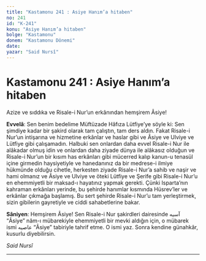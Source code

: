 ```yaml
---
title: "Kastamonu 241 : Asiye Hanım’a hitaben"
no: 241
id: "K-241"
konu: "Asiye Hanım’a hitaben"
bolge: "Kastamonu"
donem: "Kastamonu Dönemi"
date: 
yazar: "Said Nursî"
---
```


# Kastamonu 241 : Asiye Hanım’a hitaben

Azize ve sıddıka ve Risale-i Nur’un erkânından hemşirem Âsiye!

**Evvelâ**: Sen benim bedelime Müftüzade Hâfıza Lütfiye’ye söyle ki: Sen şimdiye kadar bir şakird olarak tam çalıştın, tam ders aldın. Fakat Risale-i Nur’un intişarına ve hizmetine erkânlar ve haslar gibi ve Âsiye ve Ulviye ve Lütfiye gibi çalışamadın. Halbuki sen onlardan daha evvel Risale-i Nur ile alâkadar olmuş idin ve onlardan daha ziyade dünya ile alâkasız olduğun ve Risale-i Nur’un bir kısım has erkânları gibi mücerred kalıp kanun-u tenasül içine girmedin haysiyetiyle ve hanedanınız da bir medrese-i ilmiye hükmünde olduğu cihetle, herkesten ziyade Risale-i Nur’a sahib ve naşir ve hami olmanız ve Âsiye ve Ulviye ve öteki Lütfiye ve Şerife gibi Risale-i Nur’u en ehemmiyetli bir maksad-ı hayatınız yapmak gerekti. Çünki Isparta’nın kahraman erkânları yerinde, bu şehirde hanımlar kısmında Hüsrev’ler ve erkânlar çıkmağa başlamış. Bu sert şehirde Risale-i Nur’u tam yerleştirmek, sizin gibilerin gayretiyle ve ciddi sahabetlerine bakar.

**Sâniyen**: Hemşirem Âsiye! Sen Risale-i Nur şakirdleri dairesinde <span class="arabic" dir="rtl" title="">آسيه</span> “Âsiye” nâm-ı mübarekiyle ehemmiyetli bir mevki aldığın için, o mübarek ismi <span class="arabic" dir="rtl" title="">عاصيه</span> “Âsiye” tabiriyle tahrif etme. O ismi yaz. Sonra kendine günahkâr, kusurlu diyebilirsin.

*Said Nursî*

***
